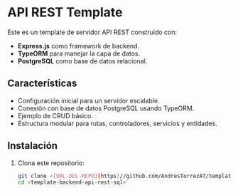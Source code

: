 # API REST Template

Este es un template de servidor API REST construido con:

- **Express.js** como framework de backend.
- **TypeORM** para manejar la capa de datos.
- **PostgreSQL** como base de datos relacional.

## Características

- Configuración inicial para un servidor escalable.
- Conexión con base de datos PostgreSQL usando TypeORM.
- Ejemplo de CRUD básico.
- Estructura modular para rutas, controladores, servicios y entidades.

## Instalación

1. Clona este repositorio:
   ```bash
   git clone <[URL-DEL-REPO](https://github.com/AndresTorrezAT/template-backend-api-rest-sql.git)>
   cd <template-backend-api-rest-sql>

